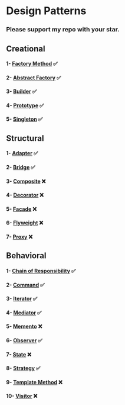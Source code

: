 # Design Patterns
### Please support my repo with your star.

## Creational
#### 1- [Factory Method](src/creational/factory_method) ✅
#### 2- [Abstract Factory](src/creational/abstract_factory) ✅
#### 3- [Builder](src/creational/builder) ✅
#### 4- [Prototype](src/creational/prototype) ✅
#### 5- [Singleton](src/creational/singleton) ✅

## Structural
#### 1- [Adapter](src/structural/adapter) ✅
#### 2- [Bridge](src/structural/bridge) ✅
#### 3- [Composite](src/structural/composite) ❌
#### 4- [Decorator](src/structural/decorator) ❌
#### 5- [Facade](src/structural/facade) ❌
#### 6- [Flyweight](src/structural/flyweight) ❌
#### 7- [Proxy](src/structural/proxy) ❌

## Behavioral
#### 1- [Chain of Responsibility](src/behavioral/chain_of_responsibility) ✅
#### 2- [Command](src/behavioral/command) ✅
#### 3- [Iterator](src/behavioral/iterator) ✅
#### 4- [Mediator](src/behavioral/mediator) ✅
#### 5- [Memento](src/behavioral/memento) ❌
#### 6- [Observer](src/behavioral/observer) ✅
#### 7- [State](src/behavioral/state) ❌
#### 8- [Strategy](src/behavioral/strategy) ✅
#### 9- [Template Method](src/behavioral/template_method) ❌
#### 10- [Visitor](src/behavioral/visitor) ❌
